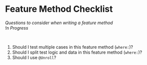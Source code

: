 # Feature Method Checklist
*Questions to consider when writing a feature method* <br>
*!n Progress*

<br>

1. Should I test multiple cases in this feature method (`where:`)?
2. Should I split test logic and data in this feature method (`where:`)?
3. Should I use `@Unroll`?
